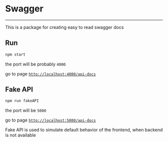 # Swagger

---

This is a package for creating easy to read swagger docs

## Run

```sh
npm start
```

the port will be probably `4000`

go to page [`http://localhost:4000/api-docs`](http://localhost:4000/api-docs)

## Fake API

```sh
npm run fakeAPI
```

the port will be `5000`

go to page [`http://localhost:5000/api-docs`](http://localhost:5000/api-docs)

Fake API is used to simulate default behavior of the frontend, when backend is not available
